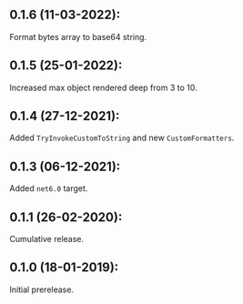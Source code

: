 ## 0.1.6 (11-03-2022):

Format bytes array to base64 string. 

## 0.1.5 (25-01-2022):

Increased max object rendered deep from 3 to 10.

## 0.1.4 (27-12-2021):

Added `TryInvokeCustomToString` and new `CustomFormatters`.

## 0.1.3 (06-12-2021):

Added `net6.0` target.

## 0.1.1 (26-02-2020):

Cumulative release.	

## 0.1.0 (18-01-2019): 

Initial prerelease.
